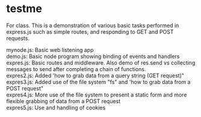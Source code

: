 # testme
For class.
This is a demonstration of various basic tasks performed in express.js 
such as simple routes, and responding to GET and POST requests.
<p></p>
mynode.js: Basic web listening app
<br>
demo.js:  Basic node program showing binding of events and handlers
<br>
expres.js:  Basic routes and middleware. Also demo of res.send vs collecting messages to send after completing a chain  of functions.
<br>
expres2.js:  Added 'how to grab data from a query string (GET request)"
<br>
expres3.js:  Added use of the file system "fs" and 'how to grab data from a POST request"
<br>
expres4.js:  More use of the file system to present a static form and more flexible grabbing of data from a POST request
<br>
expres5.js:  Use and handling of cookies
<br>
